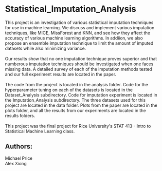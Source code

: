 # Statistical_Imputation_Analysis
This project is an investigation of various statistical imputation techniques for use in machine learning. We discuss and implement various imputation techniques, like MICE, MissForest and KNN, and see how they affect the accuracy of various machine learning algorithms. In addiion, we also propose an ensemble imputation technique to limit the amount of imputed datasets while also minimizing variance. 
<br> 
<br> 
Our results show that no one imputation technique proves superior and that numberous imputation techniques should be investigated when one faces missing data. A detailed survey of each of the imputation methods tested and our full experiment results are located in the paper. 
<br>
<br>
The code from the project is located in the analysis folder. Code for the hyperparameter tuning on each of the datasets is located in the Dataset_Analysis subdirectory. Code for imputation experiment is located in the Imputation_Analysis subdirectory. The three datasets used for this project are located in the data folder. Plots from the paper are located in the plots folder, and all the results from our experiments are located in the results folders. 
<br>
<br>
This project was the final project for Rice University's STAT 413 - Intro to Statistical Machine Learning class. 
## Authors:
Michael Price <br>
Alex Xiong 
